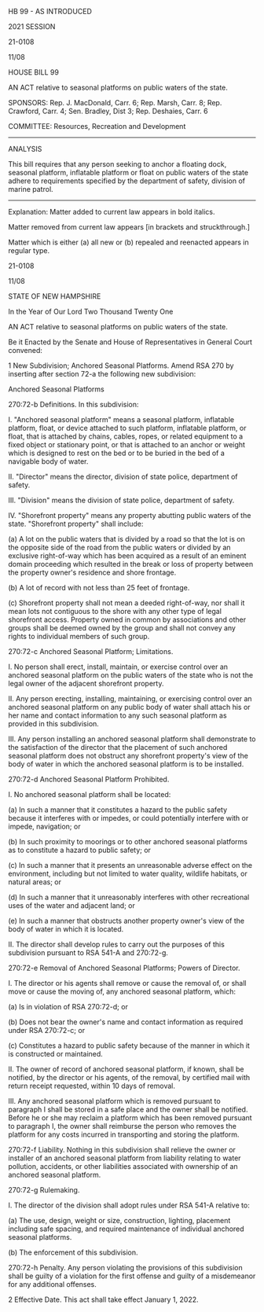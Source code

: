  HB 99 - AS INTRODUCED

 

 

2021 SESSION

 21-0108

 11/08

 

HOUSE BILL 99

 

AN ACT relative to seasonal platforms on public waters of the state.

 

SPONSORS: Rep. J. MacDonald, Carr. 6; Rep. Marsh, Carr. 8; Rep. Crawford, Carr. 4; Sen. Bradley, Dist 3; Rep. Deshaies, Carr. 6

 

COMMITTEE: Resources, Recreation and Development

 

-----------------------------------------------------------------

 

ANALYSIS

 

 This bill requires that any person seeking to anchor a floating dock, seasonal platform, inflatable platform or float on public waters of the state adhere to requirements specified by the department of safety, division of marine patrol.

 

- - - - - - - - - - - - - - - - - - - - - - - - - - - - - - - - - - - - - - - - - - - - - - - - - - - - - - - - - - - - - - - - - - - - - - - - - - - 

 

Explanation: Matter added to current law appears in bold italics.

 Matter removed from current law appears [in brackets and struckthrough.]

 Matter which is either (a) all new or (b) repealed and reenacted appears in regular type.

 21-0108

 11/08

 

STATE OF NEW HAMPSHIRE

 

In the Year of Our Lord Two Thousand Twenty One

 

AN ACT relative to seasonal platforms on public waters of the state.

 

Be it Enacted by the Senate and House of Representatives in General Court convened:

 

 1 New Subdivision; Anchored Seasonal Platforms. Amend RSA 270 by inserting after section 72-a the following new subdivision:

Anchored Seasonal Platforms

 270:72-b Definitions. In this subdivision:

 I. "Anchored seasonal platform" means a seasonal platform, inflatable platform, float, or device attached to such platform, inflatable platform, or float, that is attached by chains, cables, ropes, or related equipment to a fixed object or stationary point, or that is attached to an anchor or weight which is designed to rest on the bed or to be buried in the bed of a navigable body of water.

 II. "Director" means the director, division of state police, department of safety.

 III. "Division" means the division of state police, department of safety.

 IV. "Shorefront property" means any property abutting public waters of the state. "Shorefront property" shall include: 

 (a) A lot on the public waters that is divided by a road so that the lot is on the opposite side of the road from the public waters or divided by an exclusive right-of-way which has been acquired as a result of an eminent domain proceeding which resulted in the break or loss of property between the property owner's residence and shore frontage. 

 (b) A lot of record with not less than 25 feet of frontage. 

 (c) Shorefront property shall not mean a deeded right-of-way, nor shall it mean lots not contiguous to the shore with any other type of legal shorefront access. Property owned in common by associations and other groups shall be deemed owned by the group and shall not convey any rights to individual members of such group.

 270:72-c Anchored Seasonal Platform; Limitations. 

 I. No person shall erect, install, maintain, or exercise control over an anchored seasonal platform on the public waters of the state who is not the legal owner of the adjacent shorefront property.

 II. Any person erecting, installing, maintaining, or exercising control over an anchored seasonal platform on any public body of water shall attach his or her name and contact information to any such seasonal platform as provided in this subdivision. 

 III. Any person installing an anchored seasonal platform shall demonstrate to the satisfaction of the director that the placement of such anchored seasonal platform does not obstruct any shorefront property's view of the body of water in which the anchored seasonal platform is to be installed.

 270:72-d Anchored Seasonal Platform Prohibited. 

 I. No anchored seasonal platform shall be located: 

 (a) In such a manner that it constitutes a hazard to the public safety because it interferes with or impedes, or could potentially interfere with or impede, navigation; or 

 (b) In such proximity to moorings or to other anchored seasonal platforms as to constitute a hazard to public safety; or 

 (c) In such a manner that it presents an unreasonable adverse effect on the environment, including but not limited to water quality, wildlife habitats, or natural areas; or 

 (d) In such a manner that it unreasonably interferes with other recreational uses of the water and adjacent land; or

 (e) In such a manner that obstructs another property owner's view of the body of water in which it is located. 

 II. The director shall develop rules to carry out the purposes of this subdivision pursuant to RSA 541-A and 270:72-g. 

 270:72-e Removal of Anchored Seasonal Platforms; Powers of Director. 

 I. The director or his agents shall remove or cause the removal of, or shall move or cause the moving of, any anchored seasonal platform, which: 

 (a) Is in violation of RSA 270:72-d; or 

 (b) Does not bear the owner's name and contact information as required under RSA 270:72-c; or 

 (c) Constitutes a hazard to public safety because of the manner in which it is constructed or maintained. 

 II. The owner of record of anchored seasonal platform, if known, shall be notified, by the director or his agents, of the removal, by certified mail with return receipt requested, within 10 days of removal. 

 III. Any anchored seasonal platform which is removed pursuant to paragraph I shall be stored in a safe place and the owner shall be notified. Before he or she may reclaim a platform which has been removed pursuant to paragraph I, the owner shall reimburse the person who removes the platform for any costs incurred in transporting and storing the platform. 

 270:72-f Liability. Nothing in this subdivision shall relieve the owner or installer of an anchored seasonal platform from liability relating to water pollution, accidents, or other liabilities associated with ownership of an anchored seasonal platform.

 270:72-g Rulemaking. 

 I. The director of the division shall adopt rules under RSA 541-A relative to: 

 (a) The use, design, weight or size, construction, lighting, placement including safe spacing, and required maintenance of individual anchored seasonal platforms. 

 (b) The enforcement of this subdivision. 

 270:72-h Penalty. Any person violating the provisions of this subdivision shall be guilty of a violation for the first offense and guilty of a misdemeanor for any additional offenses. 

 2 Effective Date. This act shall take effect January 1, 2022.

